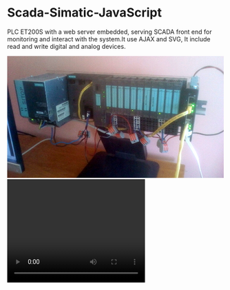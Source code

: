 # Scada-Simatic-JavaScript
PLC ET200S with a web server embedded, serving SCADA front end for monitoring and interact with the system.It use AJAX and SVG, It include read and write digital and analog devices. 


<html>
<head></head>
<body>
<img src="PLC.jpg" alt="SCADA-plc-simatic-ET200S"> 
<video width="320" height="240" controls>
  <source src="PLC.mp4" type="video/mp4">  
Your browser does not support the video tag.
</video>   
  
</body>  
</tml>
